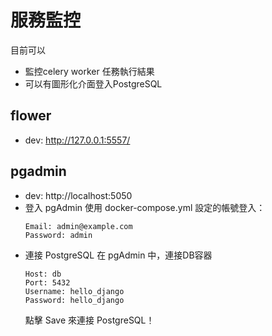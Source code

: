 # 服務監控
目前可以
- 監控celery worker 任務執行結果
- 可以有圖形化介面登入PostgreSQL

## flower
- dev: http://127.0.0.1:5557/

## pgadmin
- dev: http://localhost:5050
- 登入 pgAdmin
使用 docker-compose.yml 設定的帳號登入：
    ```
    Email: admin@example.com
    Password: admin
    ```
- 連接 PostgreSQL
在 pgAdmin 中，連接DB容器
    ```
    Host: db
    Port: 5432
    Username: hello_django
    Password: hello_django
    ```
    點擊 Save 來連接 PostgreSQL！




